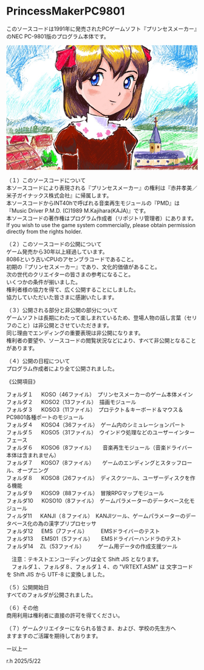 # PrincessMakerPC9801
このソースコードは1991年に発売されたPCゲームソフト『プリンセスメーカー』のNEC PC-9801版のプログラム本体です。  
  
!["picture"](prime0612x800a.jpg)  

（１）このソースコードについて  
本ソースコードにより表現される『プリンセスメーカー』の権利は『赤井孝美／米子ガイナックス株式会社』に帰属します。  
本ソースコードからINT40hで呼ばれる音楽再生モジュールの『PMD』は『Music Driver P.M.D. (C)1989 M.Kajihara(KAJA)』です。  
本ソースコードの著作権はプログラム作成者（リポジトリ管理者）にあります。  
If you wish to use the game system commercially, please obtain permission directly from the rights holder.  

（２）このソースコードの公開について  
ゲーム発売から30年以上経過しています。  
8086という古いCPUのアセンブラコードであること。  
初期の『プリンセスメーカー』であり、文化的価値があること。  
次の世代のクリエイターの皆さまの参考になること。  
いくつかの条件が揃いました。  
権利者様の協力を得て、広く公開することにしました。  
協力していただいた皆さまに感謝いたします。  

（３）公開される部分と非公開の部分について  
ゲームソフトは長期にわたって楽しまれているため、登場人物の話し言葉（セリフのこと）は非公開とさせていただきます。  
同じ理由でエンディングの重要表現は非公開になります。  
権利者の要望や、ソースコードの閲覧状況などにより、すべて非公開となることがあります。  
  
（４）公開の日程について  
プログラム作成者により全て公開されました。  
  
《公開項目》  
  
フォルダ１ 　 KOSO（46ファイル）　プリンセスメーカーのゲーム本体メイン  
フォルダ２ 　 KOSO2（13ファイル）　描画モジュール  
フォルダ３ 　 KOSO3（11ファイル）　プロテクト＆キーボード＆マウス＆PC9801各種ポートのモジュール  
フォルダ４ 　 KOSO4（36ファイル）　ゲーム内のシミュレーションパート  
フォルダ５ 　 KOSO5（31ファイル）　ウインドウ処理などのユーザーインターフェース  
フォルダ６ 　 KOSO6（8ファイル）　　音楽再生モジュール（音楽ドライバー本体は含まれません）  
フォルダ７ 　 KOSO7（8ファイル）　　ゲームのエンディングとスタッフロール、オープニング  
フォルダ８ 　 KOSO8（26ファイル）　ディスクツール、ユーザーディスクを作る機能  
フォルダ９ 　 KOSO9（88ファイル）　冒険RPGマップモジュール  
フォルダ10 　 KOSO10（8ファイル）　ゲームパラメーターのデータベース化モジュール  
フィルダ11 　 KANJI（８ファイル）　KANJIツール、ゲームパラメーターのデータベース化の為の漢字プリプロセッサ  
フォルダ12 　 EMS（7ファイル）　　　EMSドライバーのテスト  
フォルダ13 　 EMS01（5ファイル）　　EMSドライバーハンドラのテスト  
フォルダ14　  ZL（53ファイル）　　　ゲーム用データの作成支援ツール  
  
　注意：テキストエンコーディングは全て Shift JIS となります。  
　フォルダ１、フォルダ８、フォルダ１４、の "VRTEXT.ASM" は 文字コードを Shift JIS から UTF-8 に変換しました。  
  
（５）公開開始日  
すべてのフォルダが公開されました。  
  
（６）その他  
商用利用は権利者に直接の許可を得てください。  
  
（７）ゲームクリエイターになられる皆さま、および、学校の先生方へ  
ますますのご活躍を期待しております。  
  
ー以上ー  
  
r.h 2025/5/22  
